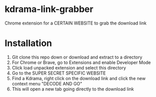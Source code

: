 # kdrama-link-grabber
Chrome extension for a CERTAIN WEBSITE to grab the download link

# Installation
1. Git clone this repo down or download and extract to a directory
2. For Chrome or Brave, go to Extensions and enable Developer Mode
3. Click load unpacked extension and select this directory
4. Go to the SUPER SECRET SPECIFIC WEBSITE
5. Find a Kdrama, right click on the download link and click the new context menu "DECODE AND GO"
6. This will open a new tab going directly to the download link
